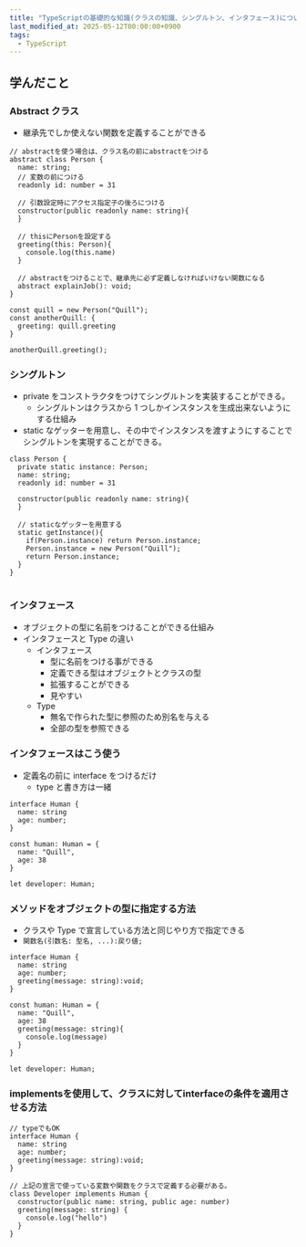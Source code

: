 ```yaml
---
title: "TypeScriptの基礎的な知識(クラスの知識、シングルトン、インタフェース)について学ぶ"
last_modified_at: 2025-05-12T00:00:00+0900
tags:
  - TypeScript
---
```


## 学んだこと

### Abstract クラス

- 継承先でしか使えない関数を定義することができる

```
// abstractを使う場合は、クラス名の前にabstractをつける
abstract class Person {
  name: string;
  // 変数の前につける
  readonly id: number = 31

  // 引数設定時にアクセス指定子の後ろにつける
  constructor(public readonly name: string){
  }

  // thisにPersonを設定する
  greeting(this: Person){
    console.log(this.name)
  }

  // abstractをつけることで、継承先に必ず定義しなければいけない関数になる
  abstract explainJob(): void;
}

const quill = new Person("Quill");
const anotherQuill: {
  greeting: quill.greeting
}

anotherQuill.greeting();
```

### シングルトン

- private をコンストラクタをつけてシングルトンを実装することができる。
  - シングルトンはクラスから 1 つしかインスタンスを生成出来ないようにする仕組み
- static なゲッターを用意し、その中でインスタンスを渡すようにすることでシングルトンを実現することができる。

```
class Person {
  private static instance: Person;
  name: string;
  readonly id: number = 31

  constructor(public readonly name: string){
  }

  // staticなゲッターを用意する
  static getInstance(){
    if(Person.instance) return Person.instance;
    Person.instance = new Person("Quill");
    return Person.instance;
  }
}


```

### インタフェース

- オブジェクトの型に名前をつけることができる仕組み
- インタフェースと Type の違い
  - インタフェース
    - 型に名前をつける事ができる
    - 定義できる型はオブジェクトとクラスの型
    - 拡張することができる
    - 見やすい
  - Type
    - 無名で作られた型に参照のため別名を与える
    - 全部の型を参照できる

### インタフェースはこう使う

- 定義名の前に interface をつけるだけ
  - type と書き方は一緒

```
interface Human {
  name: string
  age: number;
}

const human: Human = {
  name: "Quill",
  age: 38
}

let developer: Human;
```

### メソッドをオブジェクトの型に指定する方法

- クラスや Type で宣言している方法と同じやり方で指定できる
- `関数名(引数名: 型名, ...):戻り値;`

```
interface Human {
  name: string
  age: number;
  greeting(message: string):void;
}

const human: Human = {
  name: "Quill",
  age: 38
  greeting(message: string){
    console.log(message)
  }
}

let developer: Human;
```

### implementsを使用して、クラスに対してinterfaceの条件を適用させる方法
```
// typeでもOK
interface Human {
  name: string
  age: number;
  greeting(message: string):void;
}

// 上記の宣言で使っている変数や関数をクラスで定義する必要がある。
class Developer implements Human {
  constructor(public name: string, public age: number)
  greeting(message: string) {
    console.log("hello")
  }
}
```
